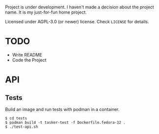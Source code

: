 
Project is under development. I haven't made a decision about the project name. It is my just-for-fun home project.

Licensed under AGPL-3.0 (or newer) license. Check `LICENSE` for details.

# TODO
* Write README
* Code the Project

# API
## Tests
Build an image and run tests with podman in a container.
```
$ cd tests
$ podman build -t tasker-test -f Dockerfile.fedora-32 .
$ ./test-api.sh
```
